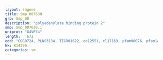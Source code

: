 ```yaml
---
layout: smgene
title: Smp_007630
grp: Smp_00
description: "polyadenylate binding protein 2"
smp: Smp_007630.1
uniprot: "G4VPZ4"
length:   672
cdd: "COG0724, PLN03134, TIGR01622, cd12551, cl17169, pfam00076, pfam14259, smart00360"
kk: K14396
categories: sm
---
```

